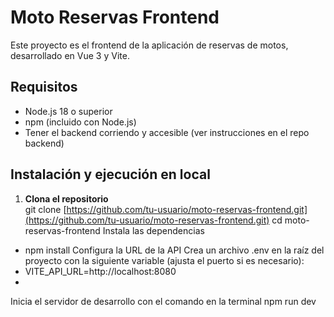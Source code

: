 # Moto Reservas Frontend

Este proyecto es el frontend de la aplicación de reservas de motos, desarrollado en Vue 3 y Vite.

## Requisitos

- Node.js 18 o superior
- npm (incluido con Node.js)
- Tener el backend corriendo y accesible (ver instrucciones en el repo backend)

## Instalación y ejecución en local

1. **Clona el repositorio**  
   git clone [https://github.com/tu-usuario/moto-reservas-frontend.git](https://github.com/tu-usuario/moto-reservas-frontend.git)
   cd moto-reservas-frontend
Instala las dependencias
- npm install
Configura la URL de la API
Crea un archivo .env en la raíz del proyecto con la siguiente variable (ajusta el puerto si es necesario):
- VITE_API_URL=http://localhost:8080
- 
Inicia el servidor de desarrollo con el comando en la terminal
npm run dev
